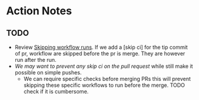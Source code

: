 # Action Notes

## TODO
* Review [Skipping workflow runs](https://docs.github.com/en/actions/guides/about-continuous-integration#skipping-workflow-runs). If we add a [skip ci] for the tip commit of pr, workflow are skipped before the pr is merge. They are however run after the run. 
* _We may want to prevent any skip ci on the pull request_ while still make it possible on simple pushes.
  * We can require specific checks before merging PRs this will prevent skipping these specific workflows to run before the merge. TODO check if it is cumbersome.